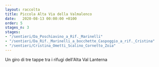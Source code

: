 ```yaml
---
layout: raccolta
title: Piccola Alta Via della Valmalenco
date:   2020-08-13 00:00:00 +0100
order: 5
stages_n: 3
stages:
- "/sentieri/Da_Poschiavino_a_Rif._Marinelli"
- "/sentieri/Da_Rif._Marinelli_a_bocchette_Caspoggio_a_rif._Cristina"
- "/sentieri/Cristina_Ometti_Scalino_Cornetto_Zoia"
---
```


Un giro di tre tappe tra i rifugi dell'Alta Val Lanterna